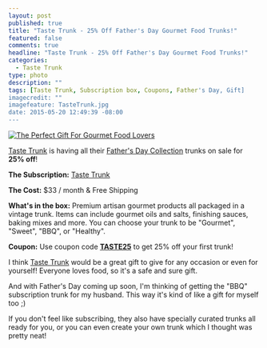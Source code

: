 ```yaml
---
layout: post
published: true
title: "Taste Trunk - 25% Off Father's Day Gourmet Food Trunks!"
featured: false
comments: true
headline: "Taste Trunk - 25% Off Father's Day Gourmet Food Trunks!"
categories: 
  - Taste Trunk
type: photo
description: ""
tags: [Taste Trunk, Subscription box, Coupons, Father's Day, Gift]
imagecredit: ""
imagefeature: TasteTrunk.jpg
date: 2015-05-20 12:49:39 -08:00
---
```


<a target="_blank" href="http://shareasale.com/r.cfm?b=722050&amp;u=1115177&amp;m=49304&amp;urllink=&amp;afftrack="><img src="http://static.shareasale.com/image/49304/taste-trunk_600x300.jpg" border="0" alt="The Perfect Gift For Gourmet Food Lovers" /></a>
<p><a href="http://www.shareasale.com/r.cfm?b=513679&u=1115177&m=49304&urllink=&afftrack=">Taste Trunk</a> is having all their <a href="http://www.shareasale.com/r.cfm?b=734045&u=1115177&m=49304&urllink=&afftrack=">Father's Day Collection</a> trunks on sale for <b>25% off</b>!</p>

<p><b>The Subscription:</b> <a href="http://www.shareasale.com/r.cfm?b=513679&u=1115177&m=49304&urllink=&afftrack=">Taste Trunk</a></p>
<p><b>The Cost:</b> $33 / month & Free Shipping</p>
<p><b>What's in the box:</b> Premium artisan gourmet products all packaged in a vintage trunk. Items can include gourmet oils and salts, finishing sauces, baking mixes and more. You can choose your trunk to be "Gourmet", "Sweet", "BBQ", or "Healthy".</p>
<p><b>Coupon:</b> Use coupon code <a href="http://www.shareasale.com/r.cfm?b=513679&u=1115177&m=49304&urllink=&afftrack="><b>TASTE25</b></a> to get 25% off your first trunk!</p>

<p>I think <a href="http://www.shareasale.com/r.cfm?b=513679&u=1115177&m=49304&urllink=&afftrack=">Taste Trunk</a> would be a great gift to give for any occasion or even for yourself! Everyone loves food, so it's a safe and sure gift.</p>

<p>And with Father's Day coming up soon, I'm thinking of getting the "BBQ" subscription trunk for my husband. This way it's kind of like a gift for myself too ;)</p>

<p>If you don't feel like subscribing, they also have specially curated trunks all ready for you, or you can even create your own trunk which I thought was pretty neat!</p>
